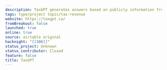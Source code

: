 ```yaml
---
description: TaxGPT generates answers based on publicly information from the Canada Revenue Agency website. It uses the ChatGPT’s AI model to return information about Canada’s tax system, and is intended for a beginner audience. The intent is to provide a friendly and approachable way to start learning about taxes, not to solve for complex scenarios.
tags: type/project topic/tax-revenue
website: https://taxgpt.ca/
fromBreakout: false
launched: true
online: true
source: airtable original
hacknight: "[[386]]"
status_project: Unknown
status_contributor: Closed
feature: false
title: TaxGPT
---
```

